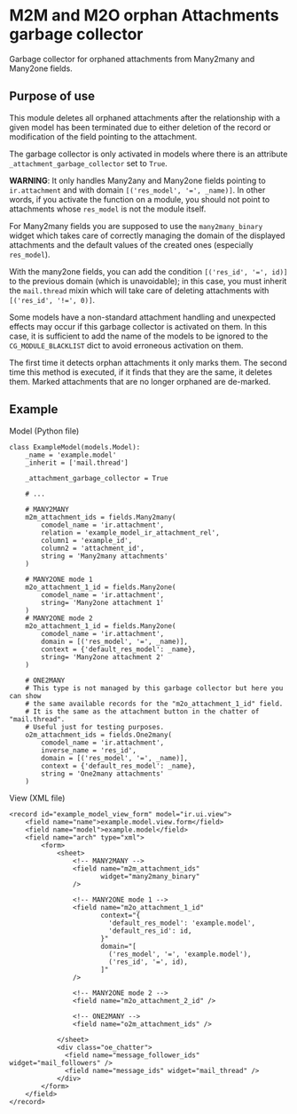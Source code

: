 # M2M and M2O orphan Attachments garbage collector

Garbage collector for orphaned attachments from Many2many and Many2one fields.


## Purpose of use

This module deletes all orphaned attachments after the relationship with a given model has been terminated due to either deletion of the record or modification of the field pointing to the attachment.

The garbage collector is only activated in models where there is an attribute ``_attachment_garbage_collector`` set to ``True``.

**WARNING**:
It only handles Many2any and Many2one fields pointing to ``ir.attachment`` and with domain ``[('res_model', '=', _name)]``. In other words, if you activate the function on a module, you should not point to attachments whose ``res_model`` is not the module itself.

For Many2many fields you are supposed to use the ``many2many_binary`` widget which takes care of correctly managing the domain of the displayed attachments and the default values of the created ones (especially ``res_model``).

With the many2one fields, you can add the condition ``[('res_id', '=', id)]`` to the previous domain (which is unavoidable); in this case, you must inherit the ``mail.thread`` mixin which will take care of deleting attachments with ``[('res_id', '!=', 0)]``.

Some models have a non-standard attachment handling and unexpected effects may occur if this garbage collector is activated on them. In this case, it is sufficient to add the name of the models to be ignored to the ``CG_MODULE_BLACKLIST`` dict to avoid erroneous activation on them.

The first time it detects orphan attachments it only marks them. The second time this method is executed, if it finds that they are the same, it deletes them. Marked attachments that are no longer orphaned are de-marked.


## Example

Model (Python file)

    class ExampleModel(models.Model):
        _name = 'example.model'
        _inherit = ['mail.thread']

        _attachment_garbage_collector = True

        # ...

        # MANY2MANY
        m2m_attachment_ids = fields.Many2many(
            comodel_name = 'ir.attachment',
            relation = 'example_model_ir_attachment_rel',
            column1 = 'example_id',
            column2 = 'attachment_id',
            string = 'Many2many attachments'
        )

        # MANY2ONE mode 1
        m2o_attachment_1_id = fields.Many2one(
            comodel_name = 'ir.attachment',
            string= 'Many2one attachment 1'
        )
        # MANY2ONE mode 2
        m2o_attachment_1_id = fields.Many2one(
            comodel_name = 'ir.attachment',
            domain = [('res_model', '=', _name)],
            context = {'default_res_model': _name},
            string= 'Many2one attachment 2'
        )

        # ONE2MANY
        # This type is not managed by this garbage collector but here you can show
        # the same available records for the "m2o_attachment_1_id" field.
        # It is the same as the attachment button in the chatter of "mail.thread".
        # Useful just for testing purposes.
        o2m_attachment_ids = fields.One2many(
            comodel_name = 'ir.attachment',
            inverse_name = 'res_id',
            domain = [('res_model', '=', _name)],
            context = {'default_res_model': _name},
            string = 'One2many attachments'
        )


View (XML file)

    <record id="example_model_view_form" model="ir.ui.view">
        <field name="name">example.model.view.form</field>
        <field name="model">example.model</field>
        <field name="arch" type="xml">
            <form>
                <sheet>
                    <!-- MANY2MANY -->
                    <field name="m2m_attachment_ids"
                           widget="many2many_binary"
                    />  

                    <!-- MANY2ONE mode 1 -->
                    <field name="m2o_attachment_1_id"
                           context="{
                             'default_res_model': 'example.model',
                             'default_res_id': id,
                           }"
                           domain="[
                             ('res_model', '=', 'example.model'),
                             ('res_id', '=', id),
                           ]"
                    />

                    <!-- MANY2ONE mode 2 -->
                    <field name="m2o_attachment_2_id" />

                    <!-- ONE2MANY -->
                    <field name="o2m_attachment_ids" />

                </sheet>
                <div class="oe_chatter">
                  <field name="message_follower_ids" widget="mail_followers" />
                  <field name="message_ids" widget="mail_thread" />
                </div>
            </form>
        </field>
    </record>
